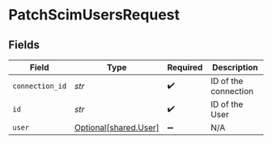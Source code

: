# PatchScimUsersRequest


## Fields

| Field                                                | Type                                                 | Required                                             | Description                                          |
| ---------------------------------------------------- | ---------------------------------------------------- | ---------------------------------------------------- | ---------------------------------------------------- |
| `connection_id`                                      | *str*                                                | :heavy_check_mark:                                   | ID of the connection                                 |
| `id`                                                 | *str*                                                | :heavy_check_mark:                                   | ID of the User                                       |
| `user`                                               | [Optional[shared.User]](../../models/shared/user.md) | :heavy_minus_sign:                                   | N/A                                                  |